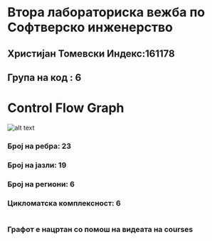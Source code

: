 # Втора лабораториска вежба по Софтверско инженерство
## Христијан Томевски Индекс:161178
## Група на код : 6
# Control Flow Graph
![alt text](https://github.com/Tomevski/SI_lab2_161178/blob/master/Control%20flow%20graph.jpg)
### Број на ребра: 23
### Број на јазли: 19
### Број на региони: 6
### Цикломатска комплексност: 6
#
### Графот е нацртан со помош на видеата на courses
